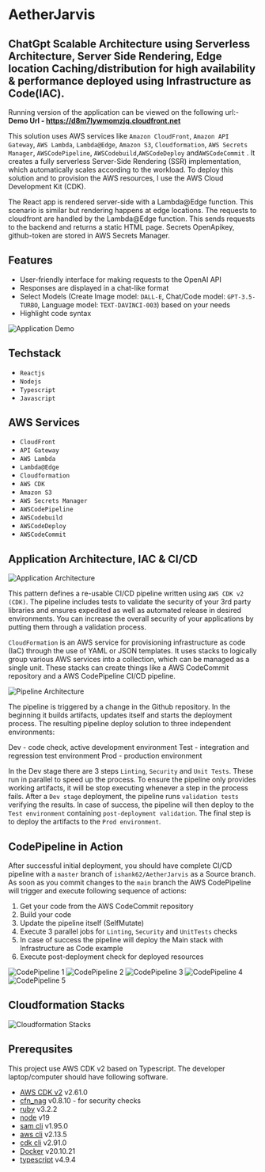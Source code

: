 # AetherJarvis

## ChatGpt Scalable Architecture using Serverless Architecture, Server Side Rendering, Edge location Caching/distribution for high availability & performance deployed using Infrastructure as Code(IAC).

Running version of the application can be viewed on the following url:- <br>
**Demo Url - https://d8m7lywmomzjq.cloudfront.net**

This solution uses AWS services like  `Amazon CloudFront`, `Amazon API Gateway`, `AWS Lambda`, `Lambda@Edge`, `Amazon S3`, `Cloudformation`, `AWS Secrets Manager`, `AWSCodePipeline`, `AWSCodebuild`,`AWSCodeDeploy` and`AWSCodeCommit` . It creates a fully serverless Server-Side Rendering (SSR) implementation, which automatically scales according to the workload. To deploy this solution and to provision the AWS resources, I use the AWS Cloud Development Kit (CDK).

The React app is rendered server-side with a Lambda@Edge function. This scenario is similar but rendering happens at edge locations. The requests to cloudfront are handled by the Lambda@Edge function. This sends requests to the backend and returns a static HTML page.
Secrets OpenApikey, github-token are stored in AWS Secrets Manager.

## Features
- User-friendly interface for making requests to the OpenAI API
- Responses are displayed in a chat-like format
- Select Models (Create Image model: `DALL-E`, Chat/Code model: `GPT-3.5-TURBO`, Language model: `TEXT-DAVINCI-003`) based on your needs
- Highlight code syntax

![Application Demo](docs/Application-Demo.gif)

## Techstack
- `Reactjs`
- `Nodejs`
- `Typescript`
- `Javascript`

## AWS Services
- `CloudFront`
- `API Gateway`
- `AWS Lambda`
- `Lambda@Edge`
- `Cloudformation`
- `AWS CDK`
- `Amazon S3`
- `AWS Secrets Manager`
- `AWSCodePipeline`
- `AWSCodebuild`
- `AWSCodeDeploy`
- `AWSCodeCommit`


## Application Architecture, IAC & CI/CD

![Application Architecture](docs/Architecture-Application.jpg)

This pattern defines a re-usable CI/CD pipeline written using `AWS CDK v2 (CDK)`. The pipeline includes tests to validate the security of your 3rd party libraries and ensures expedited as well as automated release in desired environments. You can increase the overall security of your applications by putting them through a validation process.

`CloudFormation` is an AWS service for provisioning infrastructure as code (IaC) through the use of YAML or JSON templates. It uses stacks to logically group various AWS services into a collection, which can be managed as a single unit. These stacks can create things like a AWS CodeCommit repository and a AWS CodePipeline CI/CD pipeline.


![Pipeline Architecture](docs/Architecture-Pipeline.jpg)

The pipeline is triggered by a change in the Github repository. In the beginning it builds artifacts, updates itself and starts the deployment process. The resulting pipeline deploy solution to three independent environments:

Dev - code check, active development environment
Test - integration and regression test environment
Prod - production environment

In the Dev stage there are 3 steps `Linting`, `Security` and `Unit Tests`. These run in parallel to speed up the process. To ensure the pipeline only provides working artifacts, it will be stop executing whenever a step in the process fails. After a `Dev stage` deployment, the pipeline runs `validation tests` verifying the results. In case of success, the pipeline will then deploy to the `Test environment` containing `post-deployment validation`. The final step is to deploy the artifacts to the `Prod environment`.


## CodePipeline in Action

After successful initial deployment, you should have complete CI/CD pipeline with a `master` branch of `ishank62/AetherJarvis` as a Source branch. As soon as you commit changes to the `main` branch the AWS CodePipeline will trigger and execute following sequence of actions:

1. Get your code from the AWS CodeCommit repository
2. Build your code
3. Update the pipeline itself (SelfMutate)
4. Execute 3 parallel jobs for `Linting`, `Security` and `UnitTests` checks
5. In case of success the pipeline will deploy the Main stack with Infrastructure as Code example
6. Execute post-deployment check for deployed resources

![CodePipeline 1](docs/Codepipeline1.png)
![CodePipeline 2](docs/Codepipeline2.png)
![CodePipeline 3](docs/Codepipeline3.png)
![CodePipeline 4](docs/Codepipeline4.png)
![CodePipeline 5](docs/Codepipeline5.png)

## Cloudformation Stacks

![Cloudformation Stacks](docs/All-Stacks.png)

## Prerequsites

This project use AWS CDK v2 based on Typescript. The developer laptop/computer should have following software.
* [AWS CDK v2](https://docs.aws.amazon.com/cli/latest/userguide/getting-started-install.html) v2.61.0
* [cfn_nag](https://github.com/stelligent/cfn_nag) v0.8.10 - for security checks
* [ruby](https://www.ruby-lang.org/en/downloads/) v3.2.2
* [node](https://nodejs.org/en/download/) v19
* [sam cli](https://docs.aws.amazon.com/serverless-application-model/latest/developerguide/install-sam-cli.html) v1.95.0
* [aws cli](https://docs.aws.amazon.com/cli/latest/userguide/getting-started-install.html) v2.13.5
* [cdk cli](https://docs.aws.amazon.com/cdk/v2/guide/cli.html) v2.91.0
* [Docker](https://docs.docker.com/get-docker/) v20.10.21
* [typescript](https://www.typescriptlang.org/) v4.9.4